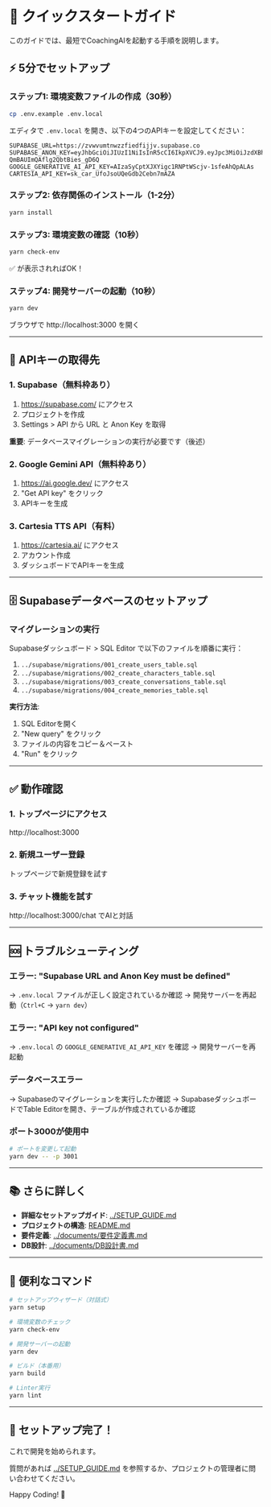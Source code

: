 # 🚀 クイックスタートガイド

このガイドでは、最短でCoachingAIを起動する手順を説明します。

## ⚡ 5分でセットアップ

### ステップ1: 環境変数ファイルの作成（30秒）

```bash
cp .env.example .env.local
```

エディタで `.env.local` を開き、以下の4つのAPIキーを設定してください：

```env
SUPABASE_URL=https://zvwvumtnwzzfiedfijjv.supabase.co
SUPABASE_ANON_KEY=eyJhbGciOiJIUzI1NiIsInR5cCI6IkpXVCJ9.eyJpc3MiOiJzdXBhYmFzZSIsInJlZiI6Inp2d3Z1bXRud3p6ZmllZGZpamp2Iiwicm9sZSI6ImFub24iLCJpYXQiOjE3NTg3NjYxMjgsImV4cCI6MjA3NDM0MjEyOH0.X4HxHnpaZHUmXONVC-QmBAUImQAflg2QbtBies_gD6Q
GOOGLE_GENERATIVE_AI_API_KEY=AIzaSyCptXJXYigc1RNPtWScjv-1sfeAhQpALAs
CARTESIA_API_KEY=sk_car_UfoJsoUQeGdb2Cebn7mAZA
```

### ステップ2: 依存関係のインストール（1-2分）

```bash
yarn install
```

### ステップ3: 環境変数の確認（10秒）

```bash
yarn check-env
```

✅ が表示されればOK！

### ステップ4: 開発サーバーの起動（10秒）

```bash
yarn dev
```

ブラウザで http://localhost:3000 を開く

---

## 📝 APIキーの取得先

### 1. Supabase（無料枠あり）

1. https://supabase.com/ にアクセス
2. プロジェクトを作成
3. Settings > API から URL と Anon Key を取得

**重要**: データベースマイグレーションの実行が必要です（後述）

### 2. Google Gemini API（無料枠あり）

1. https://ai.google.dev/ にアクセス
2. "Get API key" をクリック
3. APIキーを生成

### 3. Cartesia TTS API（有料）

1. https://cartesia.ai/ にアクセス
2. アカウント作成
3. ダッシュボードでAPIキーを生成

---

## 🗄️ Supabaseデータベースのセットアップ

### マイグレーションの実行

Supabaseダッシュボード > SQL Editor で以下のファイルを順番に実行：

1. `../supabase/migrations/001_create_users_table.sql`
2. `../supabase/migrations/002_create_characters_table.sql`
3. `../supabase/migrations/003_create_conversations_table.sql`
4. `../supabase/migrations/004_create_memories_table.sql`

**実行方法**:
1. SQL Editorを開く
2. "New query" をクリック
3. ファイルの内容をコピー＆ペースト
4. "Run" をクリック

---

## ✅ 動作確認

### 1. トップページにアクセス

http://localhost:3000

### 2. 新規ユーザー登録

トップページで新規登録を試す

### 3. チャット機能を試す

http://localhost:3000/chat でAIと対話

---

## 🆘 トラブルシューティング

### エラー: "Supabase URL and Anon Key must be defined"

→ `.env.local` ファイルが正しく設定されているか確認
→ 開発サーバーを再起動（`Ctrl+C` → `yarn dev`）

### エラー: "API key not configured"

→ `.env.local` の `GOOGLE_GENERATIVE_AI_API_KEY` を確認
→ 開発サーバーを再起動

### データベースエラー

→ Supabaseのマイグレーションを実行したか確認
→ SupabaseダッシュボードでTable Editorを開き、テーブルが作成されているか確認

### ポート3000が使用中

```bash
# ポートを変更して起動
yarn dev -- -p 3001
```

---

## 📚 さらに詳しく

- **詳細なセットアップガイド**: [../SETUP_GUIDE.md](../SETUP_GUIDE.md)
- **プロジェクトの構造**: [README.md](./README.md)
- **要件定義**: [../documents/要件定義書.md](../documents/要件定義書.md)
- **DB設計**: [../documents/DB設計書.md](../documents/DB設計書.md)

---

## 🎯 便利なコマンド

```bash
# セットアップウィザード（対話式）
yarn setup

# 環境変数のチェック
yarn check-env

# 開発サーバーの起動
yarn dev

# ビルド（本番用）
yarn build

# Linter実行
yarn lint
```

---

## 🎉 セットアップ完了！

これで開発を始められます。

質問があれば [../SETUP_GUIDE.md](../SETUP_GUIDE.md) を参照するか、プロジェクトの管理者に問い合わせてください。

Happy Coding! 🚀
